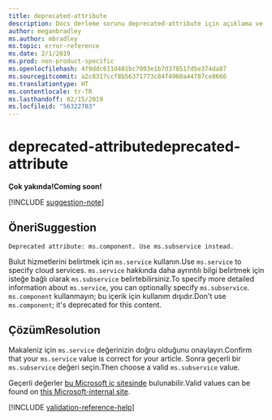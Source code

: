 ```yaml
---
title: deprecated-attribute
description: Docs derleme sorunu deprecated-attribute için açıklama ve çözünürlük
author: meganbradley
ms.author: mbradley
ms.topic: error-reference
ms.date: 2/1/2019
ms.prod: non-product-specific
ms.openlocfilehash: 4f9ddc611d401bc7003e1b7d378517d5e374da87
ms.sourcegitcommit: a2c8317ccf8b56371773c84f4960a44787ce8666
ms.translationtype: HT
ms.contentlocale: tr-TR
ms.lasthandoff: 02/15/2019
ms.locfileid: "56322703"
---
```

# <a name="deprecated-attribute"></a><span data-ttu-id="eb7d4-103">deprecated-attribute</span><span class="sxs-lookup"><span data-stu-id="eb7d4-103">deprecated-attribute</span></span>

<span data-ttu-id="eb7d4-104">**Çok yakında!**</span><span class="sxs-lookup"><span data-stu-id="eb7d4-104">**Coming soon!**</span></span>

[!INCLUDE [suggestion-note](includes/suggestion-note.md)]

## <a name="suggestion"></a><span data-ttu-id="eb7d4-105">Öneri</span><span class="sxs-lookup"><span data-stu-id="eb7d4-105">Suggestion</span></span>

`Deprecated attribute: ms.component. Use ms.subservice instead.`

<span data-ttu-id="eb7d4-106">Bulut hizmetlerini belirtmek için `ms.service` kullanın.</span><span class="sxs-lookup"><span data-stu-id="eb7d4-106">Use `ms.service` to specify cloud services.</span></span> <span data-ttu-id="eb7d4-107">`ms.service` hakkında daha ayrıntılı bilgi belirtmek için isteğe bağlı olarak `ms.subservice` belirtebilirsiniz.</span><span class="sxs-lookup"><span data-stu-id="eb7d4-107">To specify more detailed information about `ms.service`, you can optionally specify `ms.subservice`.</span></span> <span data-ttu-id="eb7d4-108">`ms.component` kullanmayın; bu içerik için kullanım dışıdır.</span><span class="sxs-lookup"><span data-stu-id="eb7d4-108">Don't use `ms.component`; it's deprecated for this content.</span></span>

## <a name="resolution"></a><span data-ttu-id="eb7d4-109">Çözüm</span><span class="sxs-lookup"><span data-stu-id="eb7d4-109">Resolution</span></span>

<span data-ttu-id="eb7d4-110">Makaleniz için `ms.service` değerinizin doğru olduğunu onaylayın.</span><span class="sxs-lookup"><span data-stu-id="eb7d4-110">Confirm that your `ms.service` value is correct for your article.</span></span> <span data-ttu-id="eb7d4-111">Sonra geçerli bir `ms.subservice` değeri seçin.</span><span class="sxs-lookup"><span data-stu-id="eb7d4-111">Then choose a valid `ms.subservice` value.</span></span>

<span data-ttu-id="eb7d4-112">Geçerli değerler [bu Microsoft iç sitesinde](https://docsmetadatatool.azurewebsites.net/whitelists) bulunabilir.</span><span class="sxs-lookup"><span data-stu-id="eb7d4-112">Valid values can be found on [this Microsoft-internal site](https://docsmetadatatool.azurewebsites.net/whitelists).</span></span>

<!--make sure to add this file to your includes folder and verify the path-->
[!INCLUDE [validation-reference-help](includes/validation-reference-help.md)]
